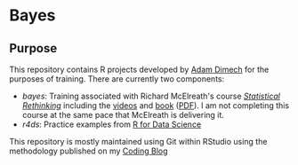 # Bayes

## Purpose

This repository contains R projects developed by [Adam Dimech](https://www.adonline.id.au) for the purposes of training. There are currently two components:
- *bayes*: Training associated with Richard McElreath's course [_Statistical Rethinking_](https://github.com/rmcelreath/stat_rethinking_2022) including the [videos](https://www.youtube.com/playlist?list=PLDcUM9US4XdMROZ57-OIRtIK0aOynbgZN) and [book](https://www.routledge.com/Statistical-Rethinking-A-Bayesian-Course-with-Examples-in-R-and-STAN/McElreath/p/book/9780367139919) ([PDF](https://github.com/Booleans/statistical-rethinking/blob/master/Statistical%20Rethinking%202nd%20Edition.pdf)). I am not completing this course at the same pace that McElreath is delivering it.
- *r4ds*: Practice examples from [R for Data Science](https://r4ds.had.co.nz/)

This repository is mostly maintained using Git within RStudio using the methodology published on my [Coding Blog](https://code.adonline.id.au/connect-an-rstudio-project-to-github/)